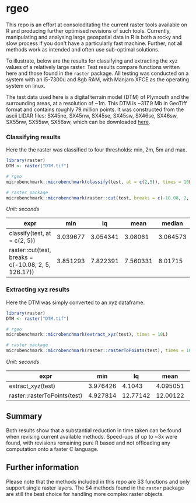 # rgeo

This repo is an effort at consoloditating the current raster tools available on R and producing further optimised revisions of such tools. Currently, manipulating and analysing large geospatial data in R is both a rocky and slow process if you don't have a particularly fast machine. Further, not all methods work as intended and often use sub-optimal solutions. 

To illustrate, below are the results for classifying and extracting the xyz values of a relatively large raster. Test results compare functions written here and those found in the `raster` package. All testing was conducted on a system with an i5-7300u and 8gb RAM, with Manjaro XFCE as the operating system on linux. 

The test data used here is a digital terrain model (DTM) of Plymouth and the surrounding areas, at a resolution of ~1m. This DTM is ~317.9 Mb in GeoTiff format and contains roughly 79 million points. It was constructed from the ascii LIDAR files: SX45ne, SX45nw, SX45se, SX45sw, SX46se, SX46sw, SX55nw, SX55sw, SX56sw, which can be downloaded [here](https://environment.data.gov.uk/DefraDataDownload/?Mode=survey). 

### Classifying results

Here the the raster was classified to four thresholds: min, 2m, 5m and max. 

``` r
library(raster)
DTM <- raster("DTM.tif")

# rgeo 
microbenchmark::microbenchmark(classify(test, at = c(2,5)), times = 10L) 

# raster package
microbenchmark::microbenchmark(raster::cut(test, breaks = c(-10.08, 2, 5, 126.170)), times = 10L)
```

*Unit: seconds*

expr | min | lq | mean | median | uq | max | neval
--- | --- | --- | --- | --- | --- | --- | ---
classify(test, at = c(2, 5)) | 3.039677 | 3.054341 | 3.08061 | 3.064573 | 3.070116 | 3.269607 | 10
raster::cut(test, breaks = c(-10.08, 2, 5, 126.17)) | 3.851293 | 7.822391 | 7.560331 | 8.01715 | 8.06603 | 8.207009 | 10

### Extracting xyz results

Here the DTM was simply converted to an xyz dataframe. 

``` r
library(raster)
DTM <- raster("DTM.tif")

# rgeo 
microbenchmark::microbenchmark(extract_xyz(test), times = 10L)

# raster package
microbenchmark::microbenchmark(raster::rasterToPoints(test), times = 10L)
```
*Unit: seconds*

expr | min | lq | mean | median | uq | max | neval
--- | --- | --- | --- | --- | --- | --- | ---
extract_xyz(test) | 3.976426 | 4.1043 | 4.095051 | 4.106489 | 4.110322 | 4.116398 | 10
raster::rasterToPoints(test) | 4.927814 | 12.77142 | 12.00122 | 12.78671 | 12.79453 | 12.80327 | 10

## Summary

Both results show that a substantial reduction in time taken can be found when revising current available methods. Speed-ups of up to ~3x were found, with revisions remaining pure R based and not offloading any computation onto a faster C language. 

## Further information

Please note that the methods included in this repo are S3 functions and only support single raster layers. The S4 methods found in the `raster` package are still the best choice for handling more complex raster objects. 
